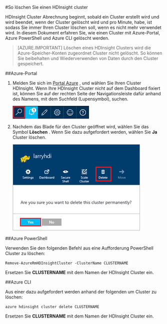 <properties
pageTitle="So löschen Sie einen HDInsight Cluster | Azure"
description="Informationen über die verschiedenen Optionen können Sie einen HDInsight Cluster löschen."
services="hdinsight"
documentationCenter=""
authors="Blackmist"
manager="jhubbard"
editor="cgronlun"/>

<tags
ms.service="hdinsight"
ms.devlang="na"
ms.topic="article"
ms.tgt_pltfrm="na"
ms.workload="big-data"
ms.date="10/28/2016"
ms.author="larryfr"/>

#<a name="how-to-delete-an-hdinsight-cluster"></a>So löschen Sie einen HDInsight cluster

HDInsight Cluster Abrechnung beginnt, sobald ein Cluster erstellt wird und wird beendet, wenn der Cluster gelöscht wird und pro Minute, habe, ist sodass Sie immer Ihren Cluster löschen soll, wenn es nicht mehr verwendet wird. In diesem Dokument erfahren Sie, wie einen Cluster mit Azure-Portal, Azure PowerShell und Azure CLI gelöscht werden.

> [AZURE.IMPORTANT] Löschen eines HDInsight Clusters wird die Azure-Speicher-Konten zugeordnet Cluster nicht gelöscht. So können Sie beibehalten und Wiederverwenden von Daten durch den Cluster gespeichert.

##<a name="azure-portal"></a>Azure-Portal

1. Melden Sie sich im [Portal Azure](https://portal.azure.com) , und wählen Sie Ihren Cluster HDInsight. Wenn Ihre HDInsight Cluster nicht auf dem Dashboard fixiert ist, können Sie auf der rechten Seite der Navigationsleiste dafür anhand des Namens, mit dem Suchfeld (Lupensymbol), suchen.

    ![Portal suchen](./media/hdinsight-delete-cluster/navbar.png)

2. Nachdem das Blade für den Cluster geöffnet wird, wählen Sie das Symbol __Löschen__ . Wenn Sie dazu aufgefordert werden, wählen Sie __Ja__ Cluster löschen.

    ![Löschen-Symbol](./media/hdinsight-delete-cluster/deletecluster.png)

##<a name="azure-powershell"></a>Azure PowerShell

Verwenden Sie den folgenden Befehl aus eine Aufforderung PowerShell Cluster zu löschen:

    Remove-AzureRmHDInsightCluster -ClusterName CLUSTERNAME

Ersetzen Sie __CLUSTERNAME__ mit dem Namen der HDInsight Cluster ein.

##<a name="azure-cli"></a>Azure CLI

Aus einer dazu aufgefordert werden anhand der folgenden um Cluster zu löschen:

    azure hdinsight cluster delete CLUSTERNAME
    
Ersetzen Sie __CLUSTERNAME__ mit dem Namen der HDInsight Cluster ein.

